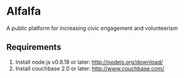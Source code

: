 Alfalfa
=======

A public platform for increasing civic engagement and volunteerism

Requirements
------------

1. Install node.js v0.8.18 or later: http://nodejs.org/download/
2. Install couchbase 2.0 or later: http://www.couchbase.com/
